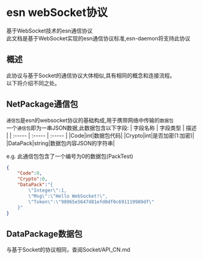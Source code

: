 # esn webSocket协议

基于WebSocket技术的esn通信协议  
此文档是基于WebSocket实现的esn通信协议标准,esn-daemon将支持此协议

## 概述

此协议与基于Socket的通信协议大体相似,具有相同的概念和连接流程。  
以下将介绍不同之处。

## NetPackage通信包

`通信包`是esn的websocket协议的基础构成,用于携带网络中传输的`数据包`  
一个`通信包`即为一串JSON数据,此数据包含以下字段:
| 字段名称 | 字段类型 | 描述 |
|  :----- | :----- | :----- |
|Code|int|数据包代码|
|Crypto|int|是否加密(1:加密)|
|DataPack|string|数据包内容JSON的字符串|

e.g. 此通信包包含了一个编号为0的数据包(PackTest)
```JSON
{
    "Code":0,
    "Crypto":0,
    "DataPack":"{
        \"Integer\":1,
        \"Msg\":\"Hello WebSocket!\",
        \"Token\":\"98965e5647d81efd0df0c691119989df\"
    }"
}
```

## DataPackage数据包

与基于Socket的协议相同，查阅Socket/API_CN.md